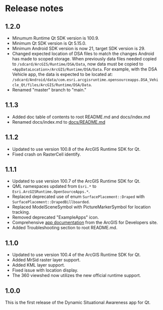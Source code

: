 # Release notes

## 1.2.0

- Minumum Runtime Qt SDK version is 100.9.
- Minimum Qt SDK version is Qt 5.15.0.
- Minimum Android SDK version is now 21, target SDK version is 29.
- Changed expected location of DSA files to match the changes Android
  has made to scoped storage.
  When previously data files needed copied to `/sdcard/ArcGIS/Runtime/DSA/Data`,
  now data must be copied to `<AppDataLocation>/ArcGIS/Runtime/DSA/Data`.
  For example, with the DSA Vehicle app, the data is expected to be located
  at: `/sdcard/Android/data/com.esri.arcgisruntime.opensourceapps.DSA_Vehicle_Qt/files/ArcGIS/Runtime/DSA/Data`.
- Renamed "master" branch to "main."

## 1.1.3

- Added doc table of contents to root README.md and docs/index.md
- Renamed docs/index.md to [docs/README.md](/docs/README.md)

## 1.1.2

- Updated to use version 100.8 of the ArcGIS Runtime SDK for Qt.
- Fixed crash on RasterCell identify.

## 1.1.1

- Updated to use version 100.7 of the ArcGIS Runtime SDK for Qt.
- QML namespaces updated from `Esri.*` to `Esri.ArcGISRuntime.OpenSourceApps.*`.
- Replaced deprecated use of enum `SurfacePlacement::Draped` with `SurfacePlacement::DrapedBillboarded`.
- Replaced ModelSceneSymbol with PictureMarkerSymbol for location tracking.
- Removed deprecated "ExampleApps" icon.
- Comprehensive [app documentation](/docs/README.md) from the ArcGIS for Developers site.
- Added Troubleshooting section to root README.md.

## 1.1.0

- Updated to use version 100.4 of the ArcGIS Runtime SDK for Qt.
- Added MrSid raster layer support.
- Added KML layer support.
- Fixed issue with location display.
- The 360 viewshed now utilizes the new official runtime support.

## 1.0.0

This is the first release of the Dynamic Situational Awareness app for Qt.
